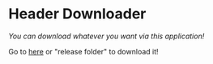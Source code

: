 # Header Downloader
*You can download whatever you want via this application!*

Go to [here](https://chocomint.cf/header.html) or "release folder" to download it!
